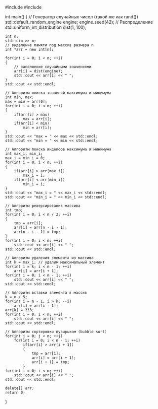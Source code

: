 #include <iostream>
#include <random>





int main()
{
    // Генератор случайных чисел (такой же как rand())
    std::default_random_engine engine;
    engine.seed(42);
    // Распределение
    std::uniform_int_distribution<int> dist(1, 100);

    int n;
    std::cin >> n;
    // выделение памяти под массив размера n
    int *arr = new int[n];

    for(int i = 0; i < n; ++i)
    {
        // заполнение случайными значениями
        arr[i] = dist(engine);
        std::cout << arr[i] << " ";
    }
    std::cout << std::endl;

    // Алгоритм поиска значений максимума и минимума
    int min, max;
    max = min = arr[0];
    for(int i = 0; i < n; ++i)
    {
        if(arr[i] > max)
            max = arr[i];
        if(arr[i] < min)
            min = arr[i];
    }
    std::cout << "max = " << max << std::endl;
    std::cout << "min = " << min << std::endl;

    // Алгоритм поиска индексов максимума и минимума
    int max_i, min_i;
    max_i = min_i = 0;
    for(int i = 0; i < n; ++i)
    {
        if(arr[i] > arr[max_i])
            max_i = i;
        if(arr[i] < arr[min_i])
            min_i = i;
    }
    std::cout << "max_i = " << max_i << std::endl;
    std::cout << "min_i = " << min_i << std::endl;

    // Алгоритм реверсирования массива
    int tmp;
    for(int i = 0; i < n / 2; ++i)
    {
        tmp = arr[i];
        arr[i] = arr[n - i - 1];
        arr[n - i - 1] = tmp;
    }
    for(int i = 0; i < n; ++i)
        std::cout << arr[i] << " ";
    std::cout << std::endl;

    // Алгоритм удаления элемента из массива
    int k = max_i; // удалим максимальный элемент
    for(int i = k; i < n - 1; ++i)
        arr[i] = arr[i + 1];
    for(int i = 0; i < n - 1; ++i)
        std::cout << arr[i] << " ";
    std::cout << std::endl;

    // Алгоритм вставки элемента в массив
    k = n / 5;
    for(int i = n - 1; i > k; --i)
        arr[i] = arr[i - 1];
    arr[k] = 333;
    for(int i = 0; i < n; ++i)
        std::cout << arr[i] << " ";
    std::cout << std::endl;

    // Алгоритм сортировки пузырьком (bubble sort)
    for(int j = 0; j < n; ++j)
        for(int i = 0; i < n - 1; ++i)
            if(arr[i] > arr[i + 1])
            {
                tmp = arr[i];
                arr[i] = arr[i + 1];
                arr[i + 1] = tmp;
            }
    for(int i = 0; i < n; ++i)
        std::cout << arr[i] << " ";
    std::cout << std::endl;

    delete[] arr;
    return 0;
}
